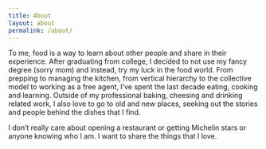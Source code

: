 ```yaml
---
title: About
layout: about
permalink: /about/
---
```


<!--author-->

To me, food is a way to learn about other people and share in their experience.  After graduating from college, I decided to not use my fancy degree (sorry mom) and instead, try my luck in the food world.  From prepping to managing the kitchen, from vertical hierarchy to the collective model to working as a free agent, I’ve spent the last decade eating, cooking and learning.  Outside of my professional baking, cheesing and drinking related work, I also love to go to old and new places, seeking out the stories and people behind the dishes that I find.

I don’t really care about opening a restaurant or getting Michelin stars or anyone knowing who I am.  I want to share the things that I love.
